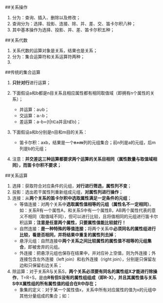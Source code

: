 ##关系操作
1. 分为：查询、插入、删除以及修改；
2. 查询分为：选择、投影、连接、除、并、差、交、笛卡尔积八种；
3. 其中基本操作为选择、投影、并、差、笛卡尔积五种；

##关系代数
1. 关系代数的运算对象是关系，结果也是关系；
2. 分为：集合运算符和关系运算符两种；
3. 

##传统的集合运算
1. **只针对行**进行运算；
2. 下面假设a和b都是n目关系且相应属性都有相同取值域（即拥有n个属性的关系）；
    * 并运算：a∪b；
    * 交运算：a∩b；
    * 差运算：a-b={t|t∈a并且t∉b}；

3. 下面假设a和b分别是n目和m目的关系：
    * 笛卡尔积：axb，结果是一个**n+m**列的元组集合；前n列是a的元组，后m列是b的元组；
4. 注意：**并交差这三种运算都要求两个运算的关系目相同（属性数量与取值域相同），而笛卡尔积不要求；**

##关系运算
1. 选择：获取符合对应条件的元组，**对行进行筛选，属性列不变**；
2. 投影：选出若干属性列重新组成元组，**对属性列进行操作**；
3. 连接：从**两个关系的笛卡尔积中选取属性满足一定条件的元组**；
    * 等值连接：对两个关系中**选取属性值相等的元组（属性名不一定相同）**。如：关系R有一个属性A，和关系S中有一个属性B，AB两个属性代表的意义不相同（取值域不同），但可以进行比较，且将值相同的元组进行笛卡尔积运算；**注意是任意两个属性，只要属性值能比较就行！**
    * 自然连接：**是一种特殊的等值连接**；将两个关系中**必须同名的属性组进行比较，看是否相同，并将结果中重复的属性列去掉**；
    * 悬浮元组：自然连接中**两个关系之间比较属性的属性值不相等的元组集合**，即被舍弃的元组。
    * 外连接：把悬浮元组也保存在结果中，并对应补上空值，则为外连接；外连接包含左外连接（left join）和右外连接（right join），分别是只保留左边和只保留右边关系；
4. 除运算：对于关系R与关系S，**两个关系必须要有同名的属性组X才能进行除操作**，T=R÷S，是由**R有但S没有的属性组组成（即R-X），并且其属性值与关系S中X属性组的所有属性值的组合在R中存在；**
    * 象集的定义：对于某一个属性值x，关系中所有对应属性的值为x的元组中其他分量组成的集合；如：
    